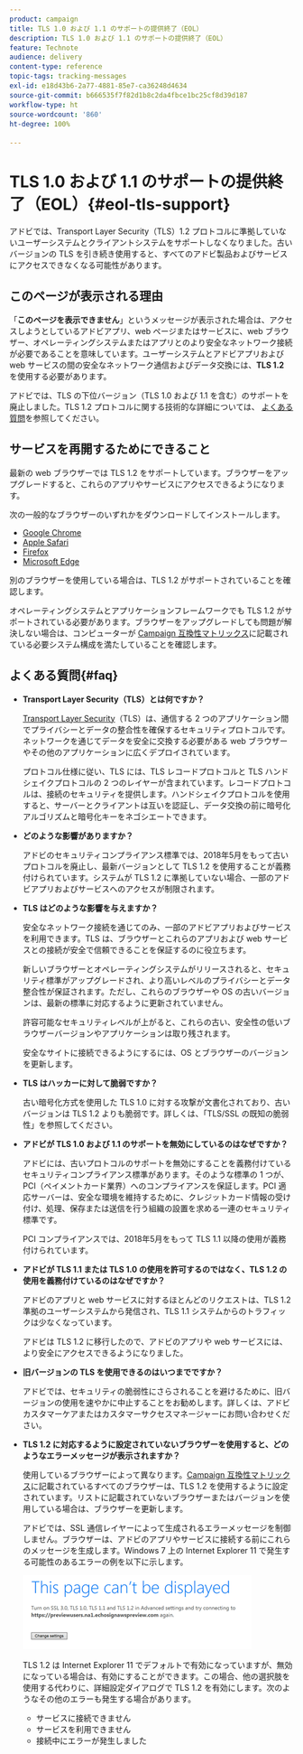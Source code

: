 ```yaml
---
product: campaign
title: TLS 1.0 および 1.1 のサポートの提供終了（EOL）
description: TLS 1.0 および 1.1 のサポートの提供終了（EOL）
feature: Technote
audience: delivery
content-type: reference
topic-tags: tracking-messages
exl-id: e18d43b6-2a77-4881-85e7-ca36248d4634
source-git-commit: b666535f7f82d1b8c2da4fbce1bc25cf8d39d187
workflow-type: ht
source-wordcount: '860'
ht-degree: 100%

---
```


# TLS 1.0 および 1.1 のサポートの提供終了（EOL）{#eol-tls-support}



アドビでは、Transport Layer Security（TLS）1.2 プロトコルに準拠していないユーザーシステムとクライアントシステムをサポートしなくなりました。古いバージョンの TLS を引き続き使用すると、すべてのアドビ製品およびサービスにアクセスできなくなる可能性があります。

## このページが表示される理由

「**このページを表示できません**」というメッセージが表示された場合は、アクセスしようとしているアドビアプリ、web ページまたはサービスに、web ブラウザー、オペレーティングシステムまたはアプリとのより安全なネットワーク接続が必要であることを意味しています。ユーザーシステムとアドビアプリおよび web サービスの間の安全なネットワーク通信およびデータ交換には、**TLS 1.2** を使用する必要があります。

アドビでは、TLS の下位バージョン（TLS 1.0 および 1.1 を含む）のサポートを廃止しました。TLS 1.2 プロトコルに関する技術的な詳細については、 [よくある質問](#faq)を参照してください。

## サービスを再開するためにできること

最新の web ブラウザーでは TLS 1.2 をサポートしています。ブラウザーをアップグレードすると、これらのアプリやサービスにアクセスできるようになります。

次の一般的なブラウザーのいずれかをダウンロードしてインストールします。

* [Google Chrome](https://www.google.com/chrome/)
* [Apple Safari](https://www.apple.com/safari/)
* [Firefox](https://www.mozilla.org/ja-JP/firefox/new/)
* [Microsoft Edge](https://www.microsoft.com/ja-jp/edge)

別のブラウザーを使用している場合は、TLS 1.2 がサポートされていることを確認します。

オペレーティングシステムとアプリケーションフレームワークでも TLS 1.2 がサポートされている必要があります。ブラウザーをアップグレードしても問題が解決しない場合は、コンピューターが [Campaign 互換性マトリックス](../../rn/using/compatibility-matrix.md)に記載されている必要システム構成を満たしていることを確認します。

## よくある質問{#faq}

* **Transport Layer Security（TLS）とは何ですか？**

  [Transport Layer Security](https://ja.wikipedia.org/wiki/Transport_Layer_Security)（TLS）は、通信する 2 つのアプリケーション間でプライバシーとデータの整合性を確保するセキュリティプロトコルです。ネットワークを通じてデータを安全に交換する必要がある web ブラウザーやその他のアプリケーションに広くデプロイされています。

  プロトコル仕様に従い、TLS には、TLS レコードプロトコルと TLS ハンドシェイクプロトコルの 2 つのレイヤーが含まれています。レコードプロトコルは、接続のセキュリティを提供します。ハンドシェイクプロトコルを使用すると、サーバーとクライアントは互いを認証し、データ交換の前に暗号化アルゴリズムと暗号化キーをネゴシエートできます。

* **どのような影響がありますか？**

  アドビのセキュリティコンプライアンス標準では、2018年5月をもって古いプロトコルを廃止し、最新バージョンとして TLS 1.2 を使用することが義務付けられています。システムが TLS 1.2 に準拠していない場合、一部のアドビアプリおよびサービスへのアクセスが制限されます。

* **TLS はどのような影響を与えますか？**

  安全なネットワーク接続を通じてのみ、一部のアドビアプリおよびサービスを利用できます。TLS は、ブラウザーとこれらのアプリおよび web サービスとの接続が安全で信頼できることを保証するのに役立ちます。

  新しいブラウザーとオペレーティングシステムがリリースされると、セキュリティ標準がアップグレードされ、より高いレベルのプライバシーとデータ整合性が保証されます。ただし、これらのブラウザーや OS の古いバージョンは、最新の標準に対応するように更新されていません。

  許容可能なセキュリティレベルが上がると、これらの古い、安全性の低いブラウザーバージョンやアプリケーションは取り残されます。

  安全なサイトに接続できるようにするには、OS とブラウザーのバージョンを更新します。

* **TLS はハッカーに対して脆弱ですか？**

  古い暗号化方式を使用した TLS 1.0 に対する攻撃が文書化されており、古いバージョンは TLS 1.2 よりも脆弱です。詳しくは、「TLS/SSL の既知の脆弱性」を参照してください。

* **アドビが TLS 1.0 および 1.1 のサポートを無効にしているのはなぜですか？**

  アドビには、古いプロトコルのサポートを無効にすることを義務付けているセキュリティコンプライアンス標準があります。そのような標準の 1 つが、PCI（ペイメントカード業界）へのコンプライアンスを保証します。PCI 適応サーバーは、安全な環境を維持するために、クレジットカード情報の受け付け、処理、保存または送信を行う組織の設置を求める一連のセキュリティ標準です。

  PCI コンプライアンスでは、2018年5月をもって TLS 1.1 以降の使用が義務付けられています。

* **アドビが TLS 1.1 または TLS 1.0 の使用を許可するのではなく、TLS 1.2 の使用を義務付けているのはなぜですか？**

  アドビのアプリと web サービスに対するほとんどのリクエストは、TLS 1.2 準拠のユーザーシステムから発信され、TLS 1.1 システムからのトラフィックは少なくなっています。

  アドビは TLS 1.2 に移行したので、アドビのアプリや web サービスには、より安全にアクセスできるようになりました。

* **旧バージョンの TLS を使用できるのはいつまでですか？**

  アドビでは、セキュリティの脆弱性にさらされることを避けるために、旧バージョンの使用を速やかに中止することをお勧めします。詳しくは、アドビカスタマーケアまたはカスタマーサクセスマネージャーにお問い合わせください。

* **TLS 1.2 に対応するように設定されていないブラウザーを使用すると、どのようなエラーメッセージが表示されますか？**

  使用しているブラウザーによって異なります。[Campaign 互換性マトリックス](../../rn/using/compatibility-matrix.md)に記載されているすべてのブラウザーは、TLS 1.2 を使用するように設定されています。リストに記載されていないブラウザーまたはバージョンを使用している場合は、ブラウザーを更新します。

  アドビでは、SSL 通信レイヤーによって生成されるエラーメッセージを制御しません。ブラウザーは、アドビのアプリやサービスに接続する前にこれらのメッセージを生成します。Windows 7 上の Internet Explorer 11 で発生する可能性のあるエラーの例を以下に示します。

  ![](assets/do-not-translate/page-not-displayed.png)

  TLS 1.2 は Internet Explorer 11 でデフォルトで有効になっていますが、無効になっている場合は、有効にすることができます。この場合、他の選択肢を使用する代わりに、詳細設定ダイアログで TLS 1.2 を有効にします。次のようなその他のエラーも発生する場合があります。

   * サービスに接続できません
   * サービスを利用できません
   * 接続中にエラーが発生しました
